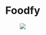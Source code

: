 <h1 align="center">Foodfy</h1>

<p align="center">
  <img src="https://user-images.githubusercontent.com/48728541/84952001-a9aeb100-b0c7-11ea-9b7b-a16a7c293c25.png" />
</p>
